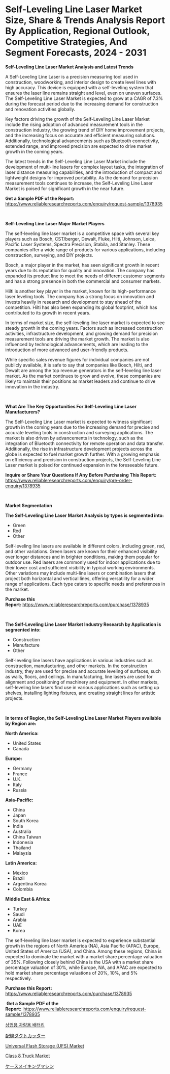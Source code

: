 <p><h1>Self-Leveling Line Laser Market Size, Share & Trends Analysis Report By Application, Regional Outlook, Competitive Strategies, And Segment Forecasts, 2024 - 2031</h1></p><p><strong>Self-Leveling Line Laser Market Analysis and Latest Trends</strong></p>
<p><p>A Self-Leveling Line Laser is a precision measuring tool used in construction, woodworking, and interior design to create level lines with high accuracy. This device is equipped with a self-leveling system that ensures the laser line remains straight and level, even on uneven surfaces. The Self-Leveling Line Laser Market is expected to grow at a CAGR of 7.3% during the forecast period due to the increasing demand for construction and renovation activities globally.</p><p>Key factors driving the growth of the Self-Leveling Line Laser Market include the rising adoption of advanced measurement tools in the construction industry, the growing trend of DIY home improvement projects, and the increasing focus on accurate and efficient measuring solutions. Additionally, technological advancements such as Bluetooth connectivity, extended range, and improved precision are expected to drive market growth in the coming years.</p><p>The latest trends in the Self-Leveling Line Laser Market include the development of multi-line lasers for complex layout tasks, the integration of laser distance measuring capabilities, and the introduction of compact and lightweight designs for improved portability. As the demand for precision measurement tools continues to increase, the Self-Leveling Line Laser Market is poised for significant growth in the near future.</p></p>
<p><strong>Get a Sample PDF of the Report:&nbsp;</strong> <a href="https://www.reliableresearchreports.com/enquiry/request-sample/1378935">https://www.reliableresearchreports.com/enquiry/request-sample/1378935</a></p>
<p>&nbsp;</p>
<p><strong>Self-Leveling Line Laser Major Market Players</strong></p>
<p><p>The self-leveling line laser market is a competitive space with several key players such as Bosch, CST/berger, Dewalt, Fluke, Hilti, Johnson, Leica, Pacific Laser Systems, Spectra Precision, Stabila, and Stanley. These companies offer a wide range of products for various applications, including construction, surveying, and DIY projects.</p><p>Bosch, a major player in the market, has seen significant growth in recent years due to its reputation for quality and innovation. The company has expanded its product line to meet the needs of different customer segments and has a strong presence in both the commercial and consumer markets.</p><p>Hilti is another key player in the market, known for its high-performance laser leveling tools. The company has a strong focus on innovation and invests heavily in research and development to stay ahead of the competition. Hilti has also been expanding its global footprint, which has contributed to its growth in recent years.</p><p>In terms of market size, the self-leveling line laser market is expected to see steady growth in the coming years. Factors such as increased construction activities, infrastructure development, and growing demand for precision measurement tools are driving the market growth. The market is also influenced by technological advancements, which are leading to the introduction of more advanced and user-friendly products.</p><p>While specific sales revenue figures for individual companies are not publicly available, it is safe to say that companies like Bosch, Hilti, and Dewalt are among the top revenue generators in the self-leveling line laser market. As the market continues to grow and evolve, these companies are likely to maintain their positions as market leaders and continue to drive innovation in the industry.</p></p>
<p>&nbsp;</p>
<p><strong>What Are The Key Opportunities For Self-Leveling Line Laser Manufacturers?</strong></p>
<p><p>The Self-Leveling Line Laser market is expected to witness significant growth in the coming years due to the increasing demand for precise and accurate leveling tools in construction and surveying applications. The market is also driven by advancements in technology, such as the integration of Bluetooth connectivity for remote operation and data transfer. Additionally, the rise in infrastructure development projects across the globe is expected to fuel market growth further. With a growing emphasis on efficiency and precision in construction projects, the Self-Leveling Line Laser market is poised for continued expansion in the foreseeable future.</p></p>
<p><strong>Inquire or Share Your Questions If Any Before Purchasing This Report:</strong> <a href="https://www.reliableresearchreports.com/enquiry/pre-order-enquiry/1378935">https://www.reliableresearchreports.com/enquiry/pre-order-enquiry/1378935</a></p>
<p>&nbsp;</p>
<p><strong>Market Segmentation</strong></p>
<p><strong>The Self-Leveling Line Laser Market Analysis by types is segmented into:</strong></p>
<p><ul><li>Green</li><li>Red</li><li>Other</li></ul></p>
<p><p>Self-leveling line lasers are available in different colors, including green, red, and other variations. Green lasers are known for their enhanced visibility over longer distances and in brighter conditions, making them popular for outdoor use. Red lasers are commonly used for indoor applications due to their lower cost and sufficient visibility in typical working environments. Other variations may include multi-line lasers or combination lasers that project both horizontal and vertical lines, offering versatility for a wider range of applications. Each type caters to specific needs and preferences in the market.</p></p>
<p><strong>Purchase this Report:&nbsp;</strong><a href="https://www.reliableresearchreports.com/purchase/1378935">https://www.reliableresearchreports.com/purchase/1378935</a></p>
<p>&nbsp;</p>
<p><strong>The Self-Leveling Line Laser Market Industry Research by Application is segmented into:</strong></p>
<p><ul><li>Construction</li><li>Manufacture</li><li>Other</li></ul></p>
<p><p>Self-leveling line lasers have applications in various industries such as construction, manufacturing, and other markets. In the construction industry, they are used for precise and accurate leveling of surfaces, such as walls, floors, and ceilings. In manufacturing, line lasers are used for alignment and positioning of machinery and equipment. In other markets, self-leveling line lasers find use in various applications such as setting up shelves, installing lighting fixtures, and creating straight lines for artistic projects.</p></p>
<p>&nbsp;</p>
<p><strong>In terms of Region, the Self-Leveling Line Laser Market Players available by Region are:</strong></p>
<p>
    <p> <strong> North America: </strong>
        <ul>
            <li>United States</li>
            <li>Canada</li>
        </ul>
        </p> 
    <p> <strong> Europe: </strong>
        <ul>
            <li>Germany</li>
            <li>France</li>
            <li>U.K.</li>
            <li>Italy</li>
            <li>Russia</li>
        </ul>
        </p> 
    <p> <strong> Asia-Pacific: </strong>
        <ul>
            <li>China</li>
            <li>Japan</li>
            <li>South Korea</li>
            <li>India</li>
            <li>Australia</li>
            <li>China Taiwan</li>
            <li>Indonesia</li>
            <li>Thailand</li>
            <li>Malaysia</li>
        </ul>
        </p> 
    <p> <strong> Latin America: </strong>
        <ul>
            <li>Mexico</li>
            <li>Brazil</li>
            <li>Argentina Korea</li>
            <li>Colombia</li>
        </ul>
        </p> 
    <p> <strong> Middle East & Africa: </strong>
        <ul>
            <li>Turkey</li>
            <li>Saudi</li>
            <li>Arabia</li>
            <li>UAE</li>
            <li>Korea</li>
        </ul>
    </p>
    </p>
<p><p>The self-leveling line laser market is expected to experience substantial growth in the regions of North America (NA), Asia Pacific (APAC), Europe, United States of America (USA), and China. Among these regions, China is expected to dominate the market with a market share percentage valuation of 35%. Following closely behind China is the USA with a market share percentage valuation of 30%, while Europe, NA, and APAC are expected to hold market share percentage valuations of 20%, 10%, and 5% respectively.</p></p>
<p><strong>Purchase this Report: </strong><a href="https://www.reliableresearchreports.com/purchase/1378935">https://www.reliableresearchreports.com/purchase/1378935</a></p>
<p>&nbsp;<strong>Get a Sample PDF of the Report:&nbsp;&nbsp;</strong><a href="https://www.reliableresearchreports.com/enquiry/request-sample/1378935">https://www.reliableresearchreports.com/enquiry/request-sample/1378935</a></p>
<p><strong></strong></p>
<p><p><a href="https://github.com/rsg307664904/Market-Research-Report-List-1/blob/main/342295211781.md">상업용 차량용 배터리</a></p><p><a href="https://github.com/ddwcuskozol07187/Market-Research-Report-List-1/blob/main/971664712679.md">配線ダクトカッター</a></p><p><a href="https://github.com/mancsybtousav/Market-Research-Report-List-1/blob/main/universal-flash-storage-ufs-market.md">Universal Flash Storage (UFS) Market</a></p><p><a href="https://issuu.com/reportprime-2/docs/class-8-truck-market-size-2030.pptx">Class 8 Truck Market</a></p><p><a href="https://github.com/xtkhtofdt934839/Market-Research-Report-List-1/blob/main/195091612678.md">ケースメイキングマシン</a></p></p>